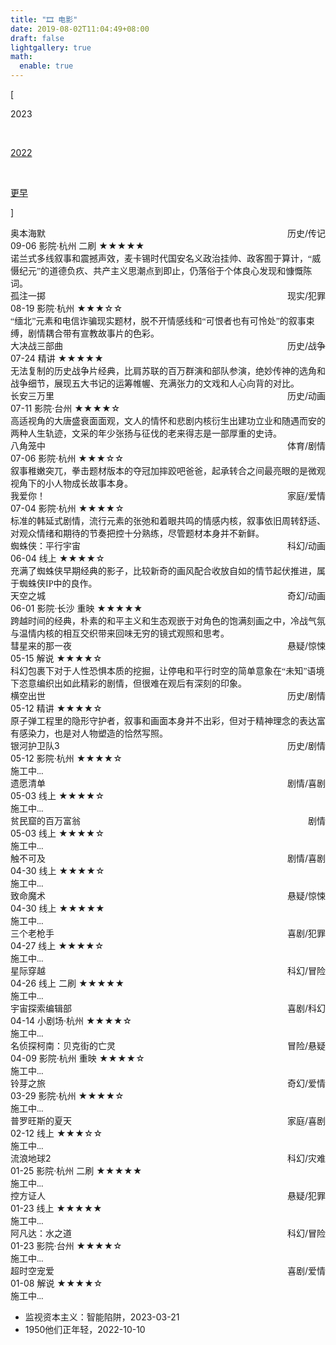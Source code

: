 ```yaml
---
title: "🎞️ 电影"
date: 2019-08-02T11:04:49+08:00
draft: false
lightgallery: true
math:
  enable: true
---
```


<div class="nav-tab">
  <p class="bord">[</p>
  <p class="now">2023</p>&nbsp;
  <a href="../movies-2022"><p class="not">2022</p></a>&nbsp;
  <a href="../movies-earler"><p class="not">更早</p></a>
  <p class="bord">]</p>
</div>

<div class="culture-list" cover-src="" json-src="books.json">
  <div class="media">
    <div class="media-cover" style="background-image:url(https://z1.ax1x.com/2023/10/30/pim7aNV.jpg)"></div>
    <div class="media-meta">
      <div class="media-meta-item title">奥本海默<span style="float:right;font-weight:400">历史/传记</span></div>
      <div class="media-meta-item">
        <span class="author">09-06 影院·杭州 二刷</span>
        <span class="star-score">★★★★★</span>
      </div>
      <div class="media-meta-item intro"><font face="LXGW WenKai Screen">诺兰式多线叙事和震撼声效，麦卡锡时代国安名义政治挂帅、政客囿于算计，“威慑纪元”的道德负疚、共产主义思潮点到即止，仍落俗于个体良心发现和慷慨陈词。</font></div>
    </div>
  </div>
  <div class="media">
    <div class="media-cover" style="background-image:url(https://z1.ax1x.com/2023/10/30/pimbQyQ.jpg)"></div>
    <div class="media-meta">
      <div class="media-meta-item title">孤注一掷<span style="float:right;font-weight:400">现实/犯罪</span></div>
      <div class="media-meta-item">
        <span class="author">08-19 影院·杭州</span>
        <span class="star-score">★★★<span class="grey-star">☆☆</span></span>
      </div>
      <div class="media-meta-item intro"><font face="LXGW WenKai Screen">“缅北”元素和电信诈骗现实题材，脱不开情感线和“可恨者也有可怜处”的叙事束缚，剧情耦合带有宣教故事片的色彩。</font></div>
    </div>
  </div>
  <div class="media">
    <div class="media-cover" style="background-image:url(https://z1.ax1x.com/2023/10/30/pimb3es.jpg)"></div>
    <div class="media-meta">
      <div class="media-meta-item title">大决战三部曲<span style="float:right;font-weight:400">历史/战争</span></div>
      <div class="media-meta-item">
        <span class="author">07-24 精讲</span>
        <span class="star-score">★★★★★</span>
      </div>
      <div class="media-meta-item intro"><font face="LXGW WenKai Screen">无法复制的历史战争片经典，比肩苏联的百万群演和部队参演，绝妙传神的选角和战争细节，展现五大书记的运筹帷幄、充满张力的文戏和人心向背的对比。</font></div>
    </div>
  </div>
  <div class="media">
    <div class="media-cover" style="background-image:url(https://z1.ax1x.com/2023/10/30/pimORpV.jpg)"></div>
    <div class="media-meta">
      <div class="media-meta-item title">长安三万里<span style="float:right;font-weight:400">历史/动画</span></div>
      <div class="media-meta-item">
        <span class="author">07-11 影院·台州</span>
        <span class="star-score">★★★★<span class="grey-star">☆</span></span>
      </div>
      <div class="media-meta-item intro"><font face="LXGW WenKai Screen">高适视角的大唐盛衰面面观，文人的情怀和悲剧内核衍生出建功立业和随遇而安的两种人生轨迹，文采的年少张扬与征伐的老来得志是一部厚重的史诗。</font></div>
    </div>
  </div>
  <div class="media">
    <div class="media-cover" style="background-image:url(https://z1.ax1x.com/2023/10/30/pimbGoq.jpg)"></div>
    <div class="media-meta">
      <div class="media-meta-item title">八角笼中<span style="float:right;font-weight:400">体育/剧情</span></div>
      <div class="media-meta-item">
        <span class="author">07-06 影院·杭州</span>
        <span class="star-score">★★★<span class="grey-star">☆☆</span></span>
      </div>
      <div class="media-meta-item intro"><font face="LXGW WenKai Screen">叙事稚嫩突兀，拳击题材版本的夺冠加摔跤吧爸爸，起承转合之间最亮眼的是微观视角下的小人物成长故事本身。</font></div>
    </div>
  </div>
  <div class="media">
    <div class="media-cover" style="background-image:url(https://z1.ax1x.com/2023/10/30/pimOcYq.jpg)"></div>
    <div class="media-meta">
      <div class="media-meta-item title">我爱你！<span style="float:right;font-weight:400">家庭/爱情</span></div>
      <div class="media-meta-item">
        <span class="author">07-04 影院·杭州</span>
        <span class="star-score">★★★★<span class="grey-star">☆</span></span>
      </div>
      <div class="media-meta-item intro"><font face="LXGW WenKai Screen">标准的韩延式剧情，流行元素的张弛和着眼共鸣的情感内核，叙事依旧周转舒适、对观众情绪和期待的节奏把控十分熟练，尽管题材本身并不新鲜。</font></div>
    </div>
  </div>
  <div class="media">
    <div class="media-cover" style="background-image:url(https://z1.ax1x.com/2023/10/30/pimOgf0.jpg)"></div>
    <div class="media-meta">
      <div class="media-meta-item title">蜘蛛侠：平行宇宙<span style="float:right;font-weight:400">科幻/动画</span></div>
      <div class="media-meta-item">
        <span class="author">06-04 线上</span>
        <span class="star-score">★★★★<span class="grey-star">☆</span></span>
      </div>
      <div class="media-meta-item intro"><font face="LXGW WenKai Screen">充满了蜘蛛侠早期经典的影子，比较新奇的画风配合收放自如的情节起伏推进，属于蜘蛛侠IP中的良作。</font></div>
    </div>
  </div>
  <div class="media">
    <div class="media-cover" style="background-image:url(https://z1.ax1x.com/2023/10/30/pimO6kn.jpg)"></div>
    <div class="media-meta">
      <div class="media-meta-item title">天空之城<span style="float:right;font-weight:400">奇幻/动画</span></div>
      <div class="media-meta-item">
        <span class="author">06-01 影院·长沙 重映</span>
        <span class="star-score">★★★★★</span>
      </div>
      <div class="media-meta-item intro"><font face="LXGW WenKai Screen">跨越时间的经典，朴素的和平主义和生态观嵌于对角色的饱满刻画之中，冷战气氛与温情内核的相互交织带来回味无穷的镜式观照和思考。</font></div>
    </div>
  </div>
  <div class="media">
    <div class="media-cover" style="background-image:url(https://z1.ax1x.com/2023/10/30/pimblLj.jpg)"></div>
    <div class="media-meta">
      <div class="media-meta-item title">彗星来的那一夜<span style="float:right;font-weight:400">悬疑/惊悚</span></div>
      <div class="media-meta-item">
        <span class="author">05-15 解说</span>
        <span class="star-score">★★★★<span class="grey-star">☆</span></span>
      </div>
      <div class="media-meta-item intro"><font face="LXGW WenKai Screen">科幻包裹下对于人性恐惧本质的挖掘，让停电和平行时空的简单意象在“未知”语境下恣意编织出如此精彩的剧情，但很难在观后有深刻的印象。</font></div>
    </div>
  </div>
  <div class="media">
    <div class="media-cover" style="background-image:url(https://z1.ax1x.com/2023/10/30/pimbMQg.jpg)"></div>
    <div class="media-meta">
      <div class="media-meta-item title">横空出世<span style="float:right;font-weight:400">历史/剧情</span></div>
      <div class="media-meta-item">
        <span class="author">05-12 精讲</span>
        <span class="star-score">★★★★<span class="grey-star">☆</span></span>
      </div>
      <div class="media-meta-item intro"><font face="LXGW WenKai Screen">原子弹工程里的隐形守护者，叙事和画面本身并不出彩，但对于精神理念的表达富有感染力，也是对人物塑造的恰然写照。</font></div>
    </div>
  </div>
  <div class="media">
    <div class="media-cover" style="background-image:url(https://z1.ax1x.com/2023/10/30/pimOrwj.jpg)"></div>
    <div class="media-meta">
      <div class="media-meta-item title">银河护卫队3<span style="float:right;font-weight:400">历史/剧情</span></div>
      <div class="media-meta-item">
        <span class="author">05-12 影院·杭州</span>
        <span class="star-score">★★★★<span class="grey-star">☆</span></span>
      </div>
      <div class="media-meta-item intro"><font face="LXGW WenKai Screen">施工中...</font></div>
    </div>
  </div>
  <div class="media">
    <div class="media-cover" style="background-image:url(https://z1.ax1x.com/2023/10/30/pimOsTs.jpg)"></div>
    <div class="media-meta">
      <div class="media-meta-item title">遗愿清单<span style="float:right;font-weight:400">剧情/喜剧</span></div>
      <div class="media-meta-item">
        <span class="author">05-03 线上</span>
        <span class="star-score">★★★★<span class="grey-star">☆</span></span>
      </div>
      <div class="media-meta-item intro"><font face="LXGW WenKai Screen">施工中...</font></div>
    </div>
  </div>
  <div class="media">
    <div class="media-cover" style="background-image:url(https://z1.ax1x.com/2023/10/31/pinlUZF.jpg)"></div>
    <div class="media-meta">
      <div class="media-meta-item title">贫民窟的百万富翁<span style="float:right;font-weight:400">剧情</span></div>
      <div class="media-meta-item">
        <span class="author">05-03 线上</span>
        <span class="star-score">★★★★<span class="grey-star">☆</span></span>
      </div>
      <div class="media-meta-item intro"><font face="LXGW WenKai Screen">施工中...</font></div>
    </div>
  </div>
  <div class="media">
    <div class="media-cover" style="background-image:url(https://z1.ax1x.com/2023/10/31/pinl8x0.jpg)"></div>
    <div class="media-meta">
      <div class="media-meta-item title">触不可及<span style="float:right;font-weight:400">剧情/喜剧</span></div>
      <div class="media-meta-item">
        <span class="author">04-30 线上</span>
        <span class="star-score">★★★★<span class="grey-star">☆</span></span>
      </div>
      <div class="media-meta-item intro"><font face="LXGW WenKai Screen">施工中...</font></div>
    </div>
  </div>
  <div class="media">
    <div class="media-cover" style="background-image:url(https://z1.ax1x.com/2023/10/31/pinlaa4.jpg)"></div>
    <div class="media-meta">
      <div class="media-meta-item title">致命魔术<span style="float:right;font-weight:400">悬疑/惊悚</span></div>
      <div class="media-meta-item">
        <span class="author">04-30 线上</span>
        <span class="star-score">★★★★★</span>
      </div>
      <div class="media-meta-item intro"><font face="LXGW WenKai Screen">施工中...</font></div>
    </div>
  </div>
  <div class="media">
    <div class="media-cover" style="background-image:url(https://z1.ax1x.com/2023/10/31/pinlJMV.jpg)"></div>
    <div class="media-meta">
      <div class="media-meta-item title">三个老枪手<span style="float:right;font-weight:400">喜剧/犯罪</span></div>
      <div class="media-meta-item">
        <span class="author">04-27 线上</span>
        <span class="star-score">★★★★<span class="grey-star">☆</span></span>
      </div>
      <div class="media-meta-item intro"><font face="LXGW WenKai Screen">施工中...</font></div>
    </div>
  </div>
  <div class="media">
    <div class="media-cover" style="background-image:url(https://z1.ax1x.com/2023/10/31/pinlYrT.jpg)"></div>
    <div class="media-meta">
      <div class="media-meta-item title">星际穿越<span style="float:right;font-weight:400">科幻/冒险</span></div>
      <div class="media-meta-item">
        <span class="author">04-26 线上 二刷</span>
        <span class="star-score">★★★★★</span>
      </div>
      <div class="media-meta-item intro"><font face="LXGW WenKai Screen">施工中...</font></div>
    </div>
  </div>
  <div class="media">
    <div class="media-cover" style="background-image:url(https://z1.ax1x.com/2023/10/31/pinldIJ.jpg)"></div>
    <div class="media-meta">
      <div class="media-meta-item title">宇宙探索编辑部<span style="float:right;font-weight:400">喜剧/科幻</span></div>
      <div class="media-meta-item">
        <span class="author">04-14 小剧场·杭州</span>
        <span class="star-score">★★★★<span class="grey-star">☆</span></span>
      </div>
      <div class="media-meta-item intro"><font face="LXGW WenKai Screen">施工中...</font></div>
    </div>
  </div>
  <div class="media">
    <div class="media-cover" style="background-image:url(https://z1.ax1x.com/2023/10/31/pinyawQ.jpg)"></div>
    <div class="media-meta">
      <div class="media-meta-item title">名侦探柯南：贝克街的亡灵<span style="float:right;font-weight:400">冒险/悬疑</span></div>
      <div class="media-meta-item">
        <span class="author">04-09 影院·杭州 重映</span>
        <span class="star-score">★★★★<span class="grey-star">☆</span></span>
      </div>
      <div class="media-meta-item intro"><font face="LXGW WenKai Screen">施工中...</font></div>
    </div>
  </div>
  <div class="media">
    <div class="media-cover" style="background-image:url(https://z1.ax1x.com/2023/10/31/pinyUeg.jpg)"></div>
    <div class="media-meta">
      <div class="media-meta-item title">铃芽之旅<span style="float:right;font-weight:400">奇幻/爱情</span></div>
      <div class="media-meta-item">
        <span class="author">03-29 影院·杭州</span>
        <span class="star-score">★★★★<span class="grey-star">☆</span></span>
      </div>
      <div class="media-meta-item intro"><font face="LXGW WenKai Screen">施工中...</font></div>
    </div>
  </div>
  <div class="media">
    <div class="media-cover" style="background-image:url(https://z1.ax1x.com/2023/10/31/pinytOS.jpg)"></div>
    <div class="media-meta">
      <div class="media-meta-item title">普罗旺斯的夏天<span style="float:right;font-weight:400">家庭/喜剧</span></div>
      <div class="media-meta-item">
        <span class="author">02-12 线上</span>
        <span class="star-score">★★★<span class="grey-star">☆☆</span></span>
      </div>
      <div class="media-meta-item intro"><font face="LXGW WenKai Screen">施工中...</font></div>
    </div>
  </div>
  <div class="media">
    <div class="media-cover" style="background-image:url(https://z1.ax1x.com/2023/10/31/piny3Wt.jpg)"></div>
    <div class="media-meta">
      <div class="media-meta-item title">流浪地球2<span style="float:right;font-weight:400">科幻/灾难</span></div>
      <div class="media-meta-item">
        <span class="author">01-25 影院·杭州 二刷</span>
        <span class="star-score">★★★★★</span>
      </div>
      <div class="media-meta-item intro"><font face="LXGW WenKai Screen">施工中...</font></div>
    </div>
  </div>
  <div class="media">
    <div class="media-cover" style="background-image:url(https://z1.ax1x.com/2023/10/31/pinyJQf.jpg)"></div>
    <div class="media-meta">
      <div class="media-meta-item title">控方证人<span style="float:right;font-weight:400">悬疑/犯罪</span></div>
      <div class="media-meta-item">
        <span class="author">01-23 线上</span>
        <span class="star-score">★★★★★</span>
      </div>
      <div class="media-meta-item intro"><font face="LXGW WenKai Screen">施工中...</font></div>
    </div>
  </div>
  <div class="media">
    <div class="media-cover" style="background-image:url(https://z1.ax1x.com/2023/10/31/piny1JI.jpg)"></div>
    <div class="media-meta">
      <div class="media-meta-item title">阿凡达：水之道<span style="float:right;font-weight:400">科幻/冒险</span></div>
      <div class="media-meta-item">
        <span class="author">01-23 影院·台州</span>
        <span class="star-score">★★★★<span class="grey-star">☆</span></span>
      </div>
      <div class="media-meta-item intro"><font face="LXGW WenKai Screen">施工中...</font></div>
    </div>
  </div>
  <div class="media">
    <div class="media-cover" style="background-image:url(https://z1.ax1x.com/2023/10/31/pinyYy8.jpg)"></div>
    <div class="media-meta">
      <div class="media-meta-item title">超时空宠爱<span style="float:right;font-weight:400">喜剧/爱情</span></div>
      <div class="media-meta-item">
        <span class="author">01-08 解说</span>
        <span class="star-score">★★★★<span class="grey-star">☆</span></span>
      </div>
      <div class="media-meta-item intro"><font face="LXGW WenKai Screen">施工中...</font></div>
    </div>
  </div>
</div>

- 监视资本主义：智能陷阱，2023-03-21
- 1950他们正年轻，2022-10-10
